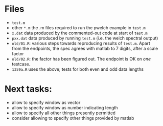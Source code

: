 # Files

* `test.m`
* other `*.m` the .m files required to run the pwelch example in `test.m`
* `x.dat` data produced by the commented-out code at start of `test.m`
* `pxx.dat` data produced by running `test.m` (i.e. the welch spectral output)
* `old/01.R`: various steps towards reproducing results of `test.m`. Apart
  from the endpoints, the spec agrees with matlab to 7 digits, after a scale
factor
* `old/02.R`: the factor has been figured out. The endpoint is OK on *one* testcase.
* `1359a.R` uses the above; tests for both even and odd data lengths


# Next tasks:

* allow to specify window as vector
* allow to specify window as number indicating length
* allow to specify all other things presently permitted
* consider allowing to specify other things provided by matlab

